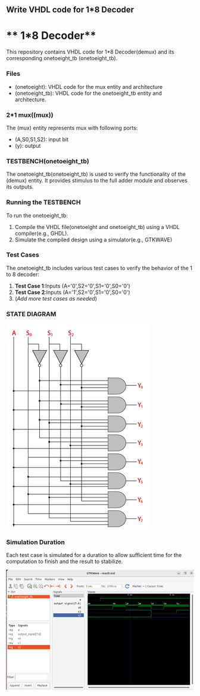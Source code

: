 ## Write VHDL code for 1*8 Decoder

# ** 1*8 Decoder**
This repository contains VHDL code for 1*8 Decoder(demux) and its corresponding onetoeight_tb (onetoeight_tb).

### Files
 - (onetoeight): VHDL code for the mux entity and architecture
 - (onetoeight_tb): VHDL code for the onetoeight_tb entity and architecture.

### 2*1 mux((mux))
The (mux) entity represents mux with following ports: 
 - (A,S0,S1,S2):  input bit
 - (y): output

### TESTBENCH(onetoeight_tb)
The onetoeight_tb(onetoeight_tb) is used to verify the functionality of the (demux) entity. It provides stimulus to the full adder module and observes its outputs.

### Running the TESTBENCH
To run the onetoeight_tb: 

 1. Compile the VHDL file(onetoeight and onetoeight_tb) using a VHDL compiler(e.g., GHDL).
 2. Simulate the compiled design using a simulator(e.g., GTKWAVE)

### Test Cases
The onetoeight_tb includes various test cases to verify the behavior of the 1 to 8 decoder: 
 1. **Test Case 1**:Inputs (A='0',S2='0',S1='0',S0='0')
 2. **Test Case 2**:Inputs (A='1',S2='0',S1='0',S0='0')
 3. (*Add more test cases as needed*)

### STATE DIAGRAM
 ![state diagram of decoder](/1%20to%208%20Decoder/1to8.png)
 
### Simulation Duration
 Each test case is simulated for a duration to allow  sufficient time for the computation to finish and the result to stabilize.

 ![Simulation of mux](/1%20to%208%20Decoder/Image_onetoeight.png)
